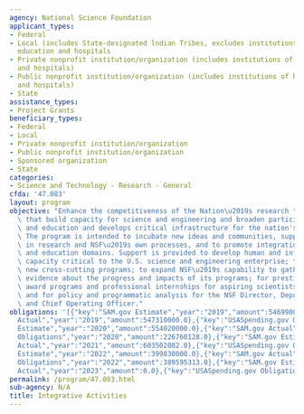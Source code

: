 ```yaml
---
agency: National Science Foundation
applicant_types:
- Federal
- Local (includes State-designated lndian Tribes, excludes institutions of higher
  education and hospitals
- Private nonprofit institution/organization (includes institutions of higher education
  and hospitals)
- Public nonprofit institution/organization (includes institutions of higher education
  and hospitals)
- State
assistance_types:
- Project Grants
beneficiary_types:
- Federal
- Local
- Private nonprofit institution/organization
- Public nonprofit institution/organization
- Sponsored organization
- State
categories:
- Science and Technology - Research - General
cfda: '47.083'
layout: program
objective: "Enhance the competitiveness of the Nation\u2019s research through activities\
  \ that build capacity for science and engineering and broaden participation in research\
  \ and education and develops critical infrastructure for the nation's STEM enterprise.\
  \ The program is intended to incubate new ideas and communities, support innovation\
  \ in research and NSF\u2019s own processes, and to promote integration across research\
  \ and education domains. Support is provided to develop human and infrastructure\
  \ capacity critical to the U.S. science and engineering enterprise; to catalyze\
  \ new cross-cutting programs; to expand NSF\u2019s capability to gather and use\
  \ evidence about the progress and impacts of its programs; for prestigious honorary\
  \ award programs and professional internships for aspiring scientists and engineers;\
  \ and for policy and programmatic analysis for the NSF Director, Deputy Director,\
  \ and Chief Operating Officer."
obligations: '[{"key":"SAM.gov Estimate","year":"2019","amount":546990000.0},{"key":"SAM.gov
  Actual","year":"2019","amount":547310000.0},{"key":"USASpending.gov Obligations","year":"2019","amount":202339518.0},{"key":"SAM.gov
  Estimate","year":"2020","amount":554020000.0},{"key":"SAM.gov Actual","year":"2020","amount":555450000.0},{"key":"USASpending.gov
  Obligations","year":"2020","amount":226760128.0},{"key":"SAM.gov Estimate","year":"2021","amount":597140000.0},{"key":"SAM.gov
  Actual","year":"2021","amount":603502082.0},{"key":"USASpending.gov Obligations","year":"2021","amount":219303435.0},{"key":"SAM.gov
  Estimate","year":"2022","amount":399830000.0},{"key":"SAM.gov Actual","year":"2022","amount":393296157.0},{"key":"USASpending.gov
  Obligations","year":"2022","amount":389595313.0},{"key":"SAM.gov Estimate","year":"2023","amount":547030000.0},{"key":"SAM.gov
  Actual","year":"2023","amount":0.0},{"key":"USASpending.gov Obligations","year":"2023","amount":131975618.0}]'
permalink: /program/47.083.html
sub-agency: N/A
title: Integrative Activities
---
```

